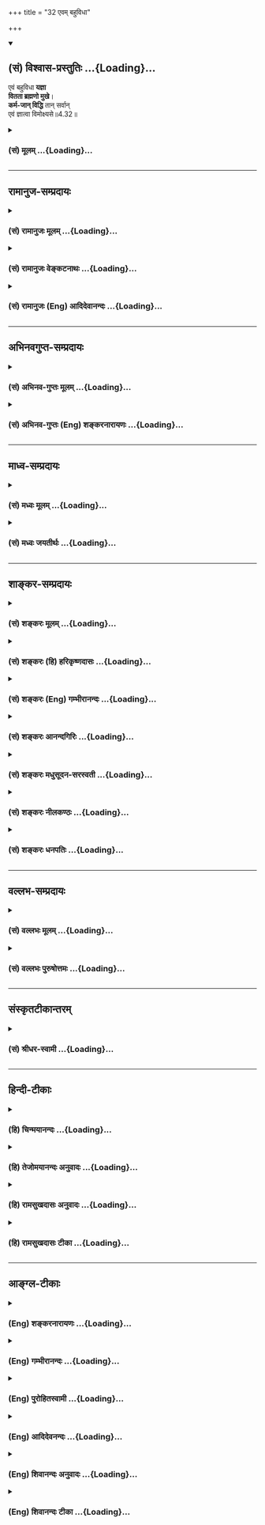 +++
title = "32 एवम् बहुविधा"

+++
<div class="js_include" newlevelforh1="2" title="(सं) विश्वास-प्रस्तुतिः" unfilled url="/mahAbhAratam/shlokashaH/06-bhIShma-parva/03-bhagavad-gItA-parva/saMskRtam/vishvAsa-prastutiH/04_jnAna-yogaH_brahmArp/32_evam_bahuvidhA.md">
<details open><summary><h2>(सं) विश्वास-प्रस्तुतिः ...{Loading}...</h2></summary>

एवं बहुविधा **यज्ञा**  
**वितता ब्रह्मणो मुखे**।  
**कर्म-जान् विद्धि** तान् सर्वान्  
एवं ज्ञात्वा विमोक्ष्यसे॥4.32॥
</details>
</div>
<div class="js_include collapsed" newlevelforh1="3" title="(सं) मूलम्" unfilled url="/mahAbhAratam/shlokashaH/06-bhIShma-parva/03-bhagavad-gItA-parva/saMskRtam/mUlam/04_jnAna-yogaH_brahmArp/32_evam_bahuvidhA.md">
<details><summary><h3>(सं) मूलम् ...{Loading}...</h3></summary>

एवं बहुविधा यज्ञा वितता ब्रह्मणो मुखे।  
कर्मजान्विद्धि तान्सर्वानेवं ज्ञात्वा विमोक्ष्यसे।।4.32।।
</details>
</div>


_________________
## रामानुज-सम्प्रदायः
<div class="js_include collapsed" newlevelforh1="3" title="(सं) रामानुजः मूलम्" unfilled url="/mahAbhAratam/shlokashaH/06-bhIShma-parva/03-bhagavad-gItA-parva/saMskRtam/rAmAnujaH/mUlam/04_jnAna-yogaH_brahmArp/32_evam_bahuvidhA.md">
<details><summary><h3>(सं) रामानुजः मूलम् ...{Loading}...</h3></summary>

।।4.32।।**एवं** हि **बहु**प्रकाराः कर्मयोगाः **ब्रह्मणो मुखे वितताः**
आत्मयाथात्म्यावाप्तिसाधनतया स्थिताः **तान्** उक्तलक्षणानुक्तभेदान्
कर्मयोगान् **सर्वान् कर्मजान् विद्धि।** अहरहः
अनुष्ठीयमाननित्यनैमित्तिककर्मानुष्ठानजान् विद्धि। **एवं ज्ञात्वा**
यथोक्तप्रकारेण अनुष्ठाय विमोक्ष्यसे। अन्तर्गतज्ञानतया कर्मणो
ज्ञानाकारत्वम् उक्तम् तत्र अन्तर्गतज्ञाने कर्मणि ज्ञानांशस्य एव
प्राधान्यम् आह

</details>
</div>
<div class="js_include collapsed" newlevelforh1="3" title="(सं) रामानुजः वेङ्कटनाथः" unfilled url="/mahAbhAratam/shlokashaH/06-bhIShma-parva/03-bhagavad-gItA-parva/saMskRtam/rAmAnujaH/venkaTanAthaH/04_jnAna-yogaH_brahmArp/32_evam_bahuvidhA.md">
<details><summary><h3>(सं) रामानुजः वेङ्कटनाथः ...{Loading}...</h3></summary>

  
  
।।4.32।। एवं कर्मयोगावान्तरभेदानुपदिश्य तत्तद्भेदेऽपि साधारणानां
नित्यनैमित्तिकानां अवश्यानुष्ठेयत्वं तत्परित्यागे प्रत्यवायश्चाभिहितः
अस्यैवार्थस्योपसंहारः क्रियतेएवमिति श्लोकेन।
बहुप्रकारकर्मयोगभेदोपदेशानन्तरमेवएवं बहुविधा यज्ञाः इति वचनं
प्रकृतविषयमेव भवितुमर्हतीत्यभिप्रायेणाहएवं हि बहुप्रकाराः कर्मयोगा इति।
ब्रह्मशब्दोऽत्र यथावस्थितात्मविषयः वेदादिपरत्वे प्रकृतौचित्याभावात्।
मुखशब्दश्चोपायविषयः। आहुश्च नैघण्टुकाःमुखं तु वदने मुख्ये ताम्रे
द्वाराभ्युपाययोः इति। आत्मनः प्राप्त्युपाये कर्मयोगे अवान्तरभेदतया वितता
इत्यर्थः। तदाह आत्मयाथात्म्येति। तानिति निर्देशः
प्रस्तुतसमस्ताकारपरामर्शीसर्वानिति चाशेषावान्तरभेदसङ्ग्रह
इत्यभिप्रायेणउक्तलक्षणानुक्तभेदानित्युक्तम्। उभाभ्यां पदाभ्यां
एवंशब्दबहुविधशब्दयोरर्थोक्तिर्वा। अन्तर्भूतज्ञानतया
ज्ञानाकारत्वमुक्तलक्षणत्वम्। उक्तलक्षणानिति
वदताऽध्यायार्थतयाऽऽरम्भनिर्दिष्टेषु कर्मयोगस्वरूपाभिधानमपि कृतं भवतीति
सूचितम्। सर्वान् कर्मजान्विद्धि इति पृथग्वचनात्प्राणायामादीनां प्राधान्यं
नित्यनैमित्तिकादीनां तदर्थत्वं चाहअहरहरिति। अनेन तस्याकरणे सर्वानर्हतया
यावत्फलमनुष्ठेयत्वं प्रतिदिवसं
पापहरणेनोत्तरोत्तरसत्त्वोन्मेषहेतुत्वेनात्यन्तोपयुक्तत्वं च सूचितम्।  
  

</details>
</div>
<div class="js_include collapsed" newlevelforh1="3" title="(सं) रामानुजः (Eng) आदिदेवानन्दः" unfilled url="/mahAbhAratam/shlokashaH/06-bhIShma-parva/03-bhagavad-gItA-parva/saMskRtam/rAmAnujaH/english/AdidevAnandaH/04_jnAna-yogaH_brahmArp/32_evam_bahuvidhA.md">
<details><summary><h3>(सं) रामानुजः (Eng) आदिदेवानन्दः ...{Loading}...</h3></summary>

4.32 Thus there are many kinds of Kamra Yoga, which are spread out for the attainment of the Brahman. That means, they lead to the realisaion of the true nature of the individual self. Know that all these are forms of Karma Yoga, which have been previoulsy defined and diversified, as born of actions. That means, know them as resulting from occasional and obligatory rites performed day by day. Knowing thus, observing them in the manner prescribed, you will be released. It has been stated that actions have the form of knowledge because of the inclusion of knowledge in them. Now Sri Krsna explains the predominance of the component of
knowledge in such actions which include knowledge within themselves.

</details>
</div>


_________________
## अभिनवगुप्त-सम्प्रदायः
<div class="js_include collapsed" newlevelforh1="3" title="(सं) अभिनव-गुप्तः मूलम्" unfilled url="/mahAbhAratam/shlokashaH/06-bhIShma-parva/03-bhagavad-gItA-parva/saMskRtam/abhinava-guptaH/mUlam/04_jnAna-yogaH_brahmArp/32_evam_bahuvidhA.md">
<details><summary><h3>(सं) अभिनव-गुप्तः मूलम् ...{Loading}...</h3></summary>

।।4.32।। एवमिति। सर्वे च एते यज्ञा ब्रह्मणो मुखे द्वारा उपायत्वे कथिताः।
तेषु कर्मणामनुगमोऽस्तीत्येवं ज्ञात्वा त्वमपि बन्धनान्मोक्षमेष्यसि।

</details>
</div>
<div class="js_include collapsed" newlevelforh1="3" title="(सं) अभिनव-गुप्तः (Eng) शङ्करनारायणः" unfilled url="/mahAbhAratam/shlokashaH/06-bhIShma-parva/03-bhagavad-gItA-parva/saMskRtam/abhinava-guptaH/english/shankaranArAyaNaH/04_jnAna-yogaH_brahmArp/32_evam_bahuvidhA.md">
<details><summary><h3>(सं) अभिनव-गुप्तः (Eng) शङ्करनारायणः ...{Loading}...</h3></summary>

4.32 Evam etc. All these sacrifices have been detailed in the mouth of
i.e., at the entrance to, i.e., as means to \[attain\], the Brahman. In
them there lies the practice of actions as common factor. By knowing in
this manner, you too shall attain liberation from bondage. The
speciality here is this :

</details>
</div>


_________________
## माध्व-सम्प्रदायः
<div class="js_include collapsed" newlevelforh1="3" title="(सं) मध्वः मूलम्" unfilled url="/mahAbhAratam/shlokashaH/06-bhIShma-parva/03-bhagavad-gItA-parva/saMskRtam/madhvaH/mUlam/04_jnAna-yogaH_brahmArp/32_evam_bahuvidhA.md">
<details><summary><h3>(सं) मध्वः मूलम् ...{Loading}...</h3></summary>

।।4.32।। ब्रह्मणः परमात्मनो मुखे। अहं हि सर्वयज्ञानां भोक्ता च प्रभुरेव च
9।24 इति वक्ष्यति। मानसिकवाचिककायिककर्मजा एव हि ते सर्वे। एवं ज्ञात्वा
तानि कर्माणि कृत्वा विमोक्ष्यसे। युद्धं परित्यज्य यन्मोक्षार्थं करिष्यसि
तदपि कर्म। अतो विहितं न त्याज्यमिति भावः।

</details>
</div>
<div class="js_include collapsed" newlevelforh1="3" title="(सं) मध्वः जयतीर्थः" unfilled url="/mahAbhAratam/shlokashaH/06-bhIShma-parva/03-bhagavad-gItA-parva/saMskRtam/madhvaH/jayatIrthaH/04_jnAna-yogaH_brahmArp/32_evam_bahuvidhA.md">
<details><summary><h3>(सं) मध्वः जयतीर्थः ...{Loading}...</h3></summary>

।।4.32।। ब्रह्मणो मुखे वितताः इत्यस्य वेदप्रतिपादिता इति व्याख्यानमसत्
मुखशब्दवैयर्थ्यादित्यभिप्रायेणाह **ब्रह्मण** इति। परमात्मनः
सर्वयज्ञभोक्तृत्वं कुतो भगवत्सम्मतं इत्यत आह **अहं ही**ति। उपासनादीनां
कर्मजत्वाभावात्कर्मजान्विद्धि तान् सर्वान् इत्ययुक्तमित्यत आह
**मानसिके**ति। अत्र विमोक्ष्यस इति सन्नन्तान्मुचः कर्मकर्तरि लट्। तस्य
प्रकृतोपयुक्ततयाऽर्थमाह **एवमि**ति। एवं ज्ञात्वाऽपि यदि सर्वेऽपि यज्ञाः
कर्मजा इति जानासि तर्हि तानि युद्धादीनि स्वविहितानि कर्माणि कृत्वैव
विमोक्ष्यसे संसारादात्मानं मोक्तुमिच्छसि। सर्वेषां कर्मजत्वज्ञाने तवैव
मोक्षार्थं युद्धादिकं कर्तव्यमितीच्छा भविष्यतीत्यर्थः। तत्कथमित्यत आह
**युद्धमि**ति। यद्येवमनेके यज्ञास्तर्हि किं कर्मात्मकेन युद्धेन
उपासनादिनैवाहं कृती स्यामित्यर्जुनस्य हार्दं ज्ञात्वा भगवतेदमुक्तम्।
**तस्यायं भावः** मोक्षार्थं यदुपासनादिकं युद्धं परित्यज्य करिष्यसि तदपि
कर्म। तथा च त्वया विहितातिक्रम एव कृतः स्यात्। न तु कर्मत्यागः। अत एवं
जानतस्तव विहितयुद्धादिकं न त्याज्यमिति बुद्धिर्भविष्यतीत्यर्थः।
विमोक्ष्यस इति लृडन्तत्वपक्षेऽयमर्थः। किं सर्वयज्ञानां
कर्मजत्वज्ञानमात्रेण मोक्षः तथा चकुरु कर्मैव 4।15 इति विधानं
व्यर्थमित्यत आह **एवमि**ति। कर्मजान्विद्धि इत्यनेन कथमर्जुनस्य
शङ्कापरिहारः इत्यत आह **युद्धमि**ति।

</details>
</div>


_________________
## शाङ्कर-सम्प्रदायः
<div class="js_include collapsed" newlevelforh1="3" title="(सं) शङ्करः मूलम्" unfilled url="/mahAbhAratam/shlokashaH/06-bhIShma-parva/03-bhagavad-gItA-parva/saMskRtam/shankaraH/mUlam/04_jnAna-yogaH_brahmArp/32_evam_bahuvidhA.md">
<details><summary><h3>(सं) शङ्करः मूलम् ...{Loading}...</h3></summary>

।।4.32।। **एवं** यथोक्ता **बहुविधा** बहुप्रकारा **यज्ञाः वितताः**
विस्तीर्णाः **ब्रह्मणो** वेदस्य **मुखे** द्वारे वेदद्वारेण अवगम्यमानाः
ब्रह्मणो मुखे वितता उच्यन्ते तद्यथा वाचि हि प्राणं जुहुमः इत्यादयः।
**कर्मजान्** कायिकवाचिकमानसकर्मोद्भवान् **विद्धि तान् सर्वान्**
अनात्मजान् निर्व्यापारो हि आत्मा। अत **एवं ज्ञात्वा विमोक्ष्यसे**
अशुभात्। न मद्व्यापारा इमे निर्व्यापारोऽहम् उदासीन इत्येवं ज्ञात्वा
अस्मात् सम्यग्दर्शनात् मोक्ष्यसे संसारबन्धनात् इत्यर्थः।। ब्रह्मार्पणम्
इत्यादिश्लोकेन सम्यग्दर्शनस्य यज्ञत्वं संपादितम्। यज्ञाश्च अनेके
उपदिष्टाः। तैः सिद्धपुरुषार्थप्रयोजनैः ज्ञानं स्तूयते। कथम्

</details>
</div>
<div class="js_include collapsed" newlevelforh1="3" title="(सं) शङ्करः (हि) हरिकृष्णदासः" unfilled url="/mahAbhAratam/shlokashaH/06-bhIShma-parva/03-bhagavad-gItA-parva/saMskRtam/shankaraH/hindI/harikRShNadAsaH/04_jnAna-yogaH_brahmArp/32_evam_bahuvidhA.md">
<details><summary><h3>(सं) शङ्करः (हि) हरिकृष्णदासः ...{Loading}...</h3></summary>

।।4.32।। इसी प्रकार उपर्युक्त बहुत प्रकारके यज्ञ ब्रह्मके यानी वेदके
मुखमें विस्तृत हैं। वेदद्वारा ही सब यज्ञ जाननेमें आते हैं इसी अभिप्रायसे
ब्रह्मके मुखमें विस्तारित हैं ऐसा कहा है। जैसे हम वाणीमें ही प्राणोंको
हवन करते हैं इत्यादि ( इसी तरह अन्य सब यज्ञोंका भी वेदमें विधान है )। उन
सब यज्ञोंको तू कर्मजकायिक वाचिक और मानसिक क्रियाद्वारा ही होनेवाले जान
वे यज्ञ आत्मासे होनेवाले नहीं हैं क्योंकि आत्मा हलनचलन आदि क्रियाओंसे
रहित है। सुतरां इस प्रकार जानकर तू अशुभसे मुक्त हो जायगा अर्थात् यह सब
कर्म मेरेद्वारा सम्पादित नहीं हैं मैं तो निष्क्रिय और उदासीन हूँ इस
प्रकार जानकर इस सम्यक् ज्ञानके प्रभावसे तू संसारबन्धनसे मुक्त हो जायगा।

</details>
</div>
<div class="js_include collapsed" newlevelforh1="3" title="(सं) शङ्करः (Eng) गम्भीरानन्दः" unfilled url="/mahAbhAratam/shlokashaH/06-bhIShma-parva/03-bhagavad-gItA-parva/saMskRtam/shankaraH/english/gambhIrAnandaH/04_jnAna-yogaH_brahmArp/32_evam_bahuvidhA.md">
<details><summary><h3>(सं) शङ्करः (Eng) गम्भीरानन्दः ...{Loading}...</h3></summary>

4.32 Evam, thus; bahu-vidha yajnah, various kinds of sacrifices as
described; vitatah, lie spread; mukhe, at the mouth, at the door;
brahmanah, of the Vedas. Those which are known through the Vedas- as for
instance, 'We offer the vital force into speech', etc.-are said to be
vitatah, spread, elaborated; mukhe, at the mouth; brahmanah, of the
Vedas. Viddhi, know; tan, them; sarvan, all; to be karmajan, born of
action, accoplished through the activities of body, speech and mind, but
not born of the Self. For the Self is actionless. Hence, jnatva,
knowing; evam, thus; vimoksyase, you will become liberated from evil. By
knowing thus- 'These are not my actions; I am actionless and
detached'-You will be freed from worldly bondage as a result of this
full enlightenment. This is the purport. Through the verse beginning
with, 'The ladle is Brahman' etc., complete Illumination has been
represented as a sacrifice. And sacrifices of various kinds have been
taught. With the help of \[Some translate this as: As compared
with৷৷.-Tr.\] those (sacrifices) that are meant for accomplishing
desireable human ends, Knowledge (considered as a sacrifice) is being
extolled: How;

</details>
</div>
<div class="js_include collapsed" newlevelforh1="3" title="(सं) शङ्करः आनन्दगिरिः" unfilled url="/mahAbhAratam/shlokashaH/06-bhIShma-parva/03-bhagavad-gItA-parva/saMskRtam/shankaraH/AnandagiriH/04_jnAna-yogaH_brahmArp/32_evam_bahuvidhA.md">
<details><summary><h3>(सं) शङ्करः आनन्दगिरिः ...{Loading}...</h3></summary>

।।4.32।। उक्तानां यज्ञानां वेदमूलकत्वेनोत्प्रेक्षानिबन्धनत्वं निरस्यति
**एवमिति। आत्मव्यापारसाध्यत्वमुक्तकर्मणामाशङ्क्य दूषयति** कर्मजानिति।
**आत्मनो निर्व्यापारत्वज्ञाने फलमाह** एवमिति। **कथं यथोक्तानां यज्ञानां
वेदस्य मुखे विस्तीर्णत्वमित्याशङ्क्याह** वेदद्वारेणेति।
**तेनावगम्यमानत्वमेवोदाहरति** तद्यथेति।**एतद्ध स्म वै तत्पूर्वे विद्वांस
आहुः इत्युपक्रम्याध्ययनाद्याक्षिप्य हेत्वाकाङ्क्षायामुक्तं** वाचि हीति।
**ज्ञानशक्तिमद्विषये क्रियाशक्तिमदुपसंहारोऽत्र विवक्षितःप्राणे वा वाचं
यो ह्येव प्रभवः स एवाप्ययः इति वाक्यमादिशब्दार्थः। ज्ञानशक्तिमतां
क्रियाशक्तिमतां चान्यान्योत्पत्तिप्रलयत्वात्तदभावे
नाध्ययनादिसिद्धिरित्यर्थः। कर्मणामात्मजन्यत्वाभावे हेतुमाह**
निर्व्यापारो हीति। **तस्य च निर्व्यापारत्वं फलवत्त्वाज्ज्ञातव्यमित्याह**
अत इति। **एवं ज्ञानमेव ज्ञापयन्नुक्तं व्यनक्ति** नेत्यादिना।

</details>
</div>
<div class="js_include collapsed" newlevelforh1="3" title="(सं) शङ्करः मधुसूदन-सरस्वती" unfilled url="/mahAbhAratam/shlokashaH/06-bhIShma-parva/03-bhagavad-gItA-parva/saMskRtam/shankaraH/madhusUdana-sarasvatI/04_jnAna-yogaH_brahmArp/32_evam_bahuvidhA.md">
<details><summary><h3>(सं) शङ्करः मधुसूदन-सरस्वती ...{Loading}...</h3></summary>

।।4.32।। किं त्वया स्वोत्प्रेक्षामात्रेणैवमुच्यते नहि वेद एवात्र
प्रमाणमित्याह एवं यथोक्ता बहुविधा बहुप्रकारा यज्ञाः
सर्ववैदिकश्रेयःसाधनरूपा वितता विस्तृताः ब्रह्मणो वेदस्य मुखे द्वारे
वेदद्वारेणैव तेऽवगता इत्यर्थः। वेदवाक्यानि तु प्रत्येकं
विस्तरभयान्नोदाह्नियन्ते। कर्मजान्कायिकवाचिकमानसकर्मोद्भवान्विद्धि
जानीहि तान्सर्वान्यज्ञान्नात्मजान्। निर्व्यापारो ह्यात्मा न तद्व्यापारा
एते किंतु निर्व्यापारोऽहमुदासीन इत्येवं ज्ञात्वा विमोक्ष्यसे।
अस्मात्संसारबन्धनादिति शेषः।

</details>
</div>
<div class="js_include collapsed" newlevelforh1="3" title="(सं) शङ्करः नीलकण्ठः" unfilled url="/mahAbhAratam/shlokashaH/06-bhIShma-parva/03-bhagavad-gItA-parva/saMskRtam/shankaraH/nIlakaNThaH/04_jnAna-yogaH_brahmArp/32_evam_bahuvidhA.md">
<details><summary><h3>(सं) शङ्करः नीलकण्ठः ...{Loading}...</h3></summary>

।।4.32।।**एवमिति।** ब्रह्मणो वेदस्य मुखे द्वारे। वेदद्वारेणैव वितता
विस्तारिताः। गुरुभिरुपदिष्टा इत्यर्थः।
कर्मजान्कायिकवाचिकमानसिककर्मजान्नतु नैष्कर्म्यरूपान्। एवं
ज्ञात्वास्मादशुभान्मोक्ष्यसे। तत्त्वज्ञानोत्पत्तिद्वारेणेत्यर्थः।

</details>
</div>
<div class="js_include collapsed" newlevelforh1="3" title="(सं) शङ्करः धनपतिः" unfilled url="/mahAbhAratam/shlokashaH/06-bhIShma-parva/03-bhagavad-gItA-parva/saMskRtam/shankaraH/dhanapatiH/04_jnAna-yogaH_brahmArp/32_evam_bahuvidhA.md">
<details><summary><h3>(सं) शङ्करः धनपतिः ...{Loading}...</h3></summary>

।।4.32।। उक्तानां यज्ञानां वेदमूलत्वेनाप्रामाण्यशङ्का वारयति **एवमिति।**
बहुविधा बहुप्रकारा यज्ञाः ब्रह्मणो वेदस्य मुखे द्वारे वितता विस्तीर्णाः
वेदद्वारेणावगम्यमानाः तान्सर्वान्कायिकवाचिकमानसकर्मोद्भवान् विद्धि।
निर्व्यापारो ह्यात्मा न ममात्मस्वरुपस्योदासीनस्य व्यापारा एते इत्येवं
ज्ञात्वाऽस्मात्संसारबन्धनान्मोक्ष्यसे।

</details>
</div>


_________________
## वल्लभ-सम्प्रदायः
<div class="js_include collapsed" newlevelforh1="3" title="(सं) वल्लभः मूलम्" unfilled url="/mahAbhAratam/shlokashaH/06-bhIShma-parva/03-bhagavad-gItA-parva/saMskRtam/vallabhaH/mUlam/04_jnAna-yogaH_brahmArp/32_evam_bahuvidhA.md">
<details><summary><h3>(सं) वल्लभः मूलम् ...{Loading}...</h3></summary>

।।4.32।। एवं च वेदे प्रारम्भ एव बहुविधा यज्ञा वितताः तानि धर्माणि
प्रथमान्यासन् ऋक्सं.8।6।19।6यजुस्सं.31।16 यज्ञेन यज्ञमयजन्त देवाः
विश्वसृजो वै सत्त्रमासते इत्यादौ कर्मजान् स्वक्रियानिर्वर्त्यान्
वेदोक्तान् यज्ञपदवाच्यानवधारय एवं ज्ञात्वा मोक्ष्यसे। दुःखाभावः सुखं
चेति पुरुषार्थद्वयं मतम्। मोक्षः कामस्तयोरङ्गं इति वाक्यान्मोक्षस्तव
भवष्यतीति भावः।

</details>
</div>
<div class="js_include collapsed" newlevelforh1="3" title="(सं) वल्लभः पुरुषोत्तमः" unfilled url="/mahAbhAratam/shlokashaH/06-bhIShma-parva/03-bhagavad-gItA-parva/saMskRtam/vallabhaH/puruShottamaH/04_jnAna-yogaH_brahmArp/32_evam_bahuvidhA.md">
<details><summary><h3>(सं) वल्लभः पुरुषोत्तमः ...{Loading}...</h3></summary>

  
  
।।4.32।। नन्वेवं बहुप्रकारयज्ञस्वरूपोक्त्या मया किं कार्यं इत्याशङ्क्याह
एवमिति। एवं बहुविधाः पूर्वोक्तप्रकारेण बहुप्रकारा यज्ञा मदंशकाः ब्रह्मणो
वेदस्य मुखे वितताः निस्सृताः तान् सर्वान् कर्मजान् एतत्क्रियोत्पन्नान्
विद्धि जानीहि। एवं तान् ज्ञात्वा विमोक्ष्यसे
मत्प्राप्तिप्रतिबन्धैर्मुक्तो भविष्यसीत्यर्थः। मया तव
वेदाद्युक्तत्वाद्यज्ञादिकर्मसु आसक्त्यभावार्थमेवं बहुप्रकारका यज्ञा
उक्ता इति भावः।  
  

</details>
</div>


_________________
## संस्कृतटीकान्तरम्
<div class="js_include collapsed" newlevelforh1="3" title="(सं) श्रीधर-स्वामी" unfilled url="/mahAbhAratam/shlokashaH/06-bhIShma-parva/03-bhagavad-gItA-parva/saMskRtam/shrIdhara-svAmI/04_jnAna-yogaH_brahmArp/32_evam_bahuvidhA.md">
<details><summary><h3>(सं) श्रीधर-स्वामी ...{Loading}...</h3></summary>

।।4.32।। ज्ञानयज्ञं स्तोतुमुक्तान्यज्ञानुपसंहरति **एवमिति।** ब्रह्मणो
वेदस्य मुखे वितताः। वेदेन साक्षाद्विहिता इत्यर्थः। तथापि
तान्सर्वान्वाङ्मनःकायकर्मजनितानात्मस्वरूपसंस्पर्शरहितान्विद्धि जानीहि।
आत्मनः कर्मागोचरत्वादेवं ज्ञात्वा ज्ञाननिष्ठः सन्संसाराद्विमुक्तो
भविष्यसि।

</details>
</div>


_________________
## हिन्दी-टीकाः
<div class="js_include collapsed" newlevelforh1="3" title="(हि) चिन्मयानन्दः" unfilled url="/mahAbhAratam/shlokashaH/06-bhIShma-parva/03-bhagavad-gItA-parva/hindI/chinmayAnandaH/04_jnAna-yogaH_brahmArp/32_evam_bahuvidhA.md">
<details><summary><h3>(हि) चिन्मयानन्दः ...{Loading}...</h3></summary>

।।4.32।। जगत् में देखा जाता है कि दो विभिन्न कर्मों के फल भी भिन्नभिन्न
होते हैं। अत इन बारह यज्ञकर्मों के फल भी विभिन्न होने चाहिए। यह दर्शाने
के लिये कि इनमें भेद प्रतीत होते हुए भी सब का लक्ष्य एक ही है यहाँ कहा
है कि इस प्रकार बहुत से यज्ञ ब्रह्मा के मुख में फैले हुए है इसका
तात्पर्य है कि सभी यज्ञों का लक्ष्य ब्रह्म ही है। सभी राजमार्ग राजधानी
को ही जाते हैं। उन सबको कर्मों से उत्पन्न हुए जानो भगवान् के इस कथन से दो
अभिप्राय हैं (क) वेदों में उपदिष्ट इन साधनों का अभ्यास प्रयत्नपूर्वक
करना चाहिये। भगवान् अर्जुन को स्मरण दिलाते हैं कि यदि वह आत्मविकास का
इच्छुक है तो कर्म अपरिहार्य है। तथा (ख) ये सब यज्ञ केवल साधन हैं साध्य
नहीं। हमारा लक्ष्य है पूर्णत्व की स्थिति जबकि कर्म उस पूर्णस्वरूप के
अज्ञान से उत्पन्न इच्छाओं के कारण ही होते हैं। इस प्रकार जानकर तुम मुक्त
हो जाओगे जानने का अर्थ बौद्धिक स्तर पर न होकर साक्षात् आत्मानुभूति से
है। सम्यक् ज्ञान को ज्ञानयज्ञ कहा गया था। तत्पश्चात् अनेक प्रकार के
यज्ञों का वर्णन किया गया है। अब अन्य यज्ञों की अपेक्षा ज्ञानयज्ञ की
विशेषता बताते हुए उसकी प्रशंसा करते हैं।

</details>
</div>
<div class="js_include collapsed" newlevelforh1="3" title="(हि) तेजोमयानन्दः अनुवादः" unfilled url="/mahAbhAratam/shlokashaH/06-bhIShma-parva/03-bhagavad-gItA-parva/hindI/tejomayAnandaH/anuvAdaH/04_jnAna-yogaH_brahmArp/32_evam_bahuvidhA.md">
<details><summary><h3>(हि) तेजोमयानन्दः अनुवादः ...{Loading}...</h3></summary>

।।4.32।। ऐसे अनेक प्रकार के यज्ञों का ब्रह्मा के मुख अर्थात् वेदों में
प्रसार है अर्थात् वर्णित हैं। उन सब को कर्मों से उत्पन्न हुए जानो; इस
प्रकार जानकर तुम मुक्त हो जाओगे।।

</details>
</div>
<div class="js_include collapsed" newlevelforh1="3" title="(हि) रामसुखदासः अनुवादः" unfilled url="/mahAbhAratam/shlokashaH/06-bhIShma-parva/03-bhagavad-gItA-parva/hindI/rAmasukhadAsaH/anuvAdaH/04_jnAna-yogaH_brahmArp/32_evam_bahuvidhA.md">
<details><summary><h3>(हि) रामसुखदासः अनुवादः ...{Loading}...</h3></summary>

।।4.32।। इस प्रकार और भी बहुत तरहके यज्ञ वेदकी वाणीमें विस्तारसे कहे गये
हैं। उन सब यज्ञोंको तू कर्मजन्य जान। इस प्रकार जानकर यज्ञ करनेसे तू
(कर्मबन्धनसे) मुक्त हो जायगा।

</details>
</div>
<div class="js_include collapsed" newlevelforh1="3" title="(हि) रामसुखदासः टीका" unfilled url="/mahAbhAratam/shlokashaH/06-bhIShma-parva/03-bhagavad-gItA-parva/hindI/rAmasukhadAsaH/TIkA/04_jnAna-yogaH_brahmArp/32_evam_bahuvidhA.md">
<details><summary><h3>(हि) रामसुखदासः टीका ...{Loading}...</h3></summary>

।।4.32।।***व्याख्या--*'एवं बहुविधा यज्ञा वितता ब्रह्मणो
मुखे'--**चौबीसवेंसे तीसवें श्लोकतक जिन बारह यज्ञोंका वर्णन किया गया है,
उनके सिवाय और भी अनेक प्रकारके यज्ञोंका वेदकी वाणीमें विस्तारसे वर्णन
किया गया है। कारण कि साधकोंकी प्रकृतिके अनुसार उनकी निष्ठाएँ भी अलग-अलग
होती हैं और तदनुसार उनके साधन भी अलग-अलग होते हैं।  
  
वेदोंमें सकाम अनुष्ठानोंका भी विस्तारसे वर्णन किया गया है। परन्तु उन
सबसे नाशवान् फलकी ही प्राप्ति होती है, अविनाशीकी नहीं। इसलिये वेदोंमें
वर्णित सकाम अनुष्ठान करनेवाले मनुष्य स्वर्गलोकको जाते हैं और पुण्य क्षीण
होनेपर पुनः मृत्युलोकमें आ जाते हैं। इस प्रकार वे जन्म-मरणके बन्धनमें
पड़े रहते हैं (गीता 9। 21)। परन्तु यहाँ उन सकाम अनुष्ठानोंकी बात नहीं
कही गयी है। यहाँ निष्कामकर्मरूप उन यज्ञोंकी बात कही गयी है, जिनके
अनुष्ठानसे परमात्माकी प्राप्ति होती है--**'यान्ति ब्रह्म सनातनम्'**
(गीता 4। 31)। वेदोंमें केवल स्वर्गप्राप्तिके साधनरूप सकाम अनुष्ठानोंका ही
वर्णन हो, ऐसी बात नहीं है। उनमें परमात्मप्राप्तिके साधनरूप श्रवण, मनन,
निदिध्यासन, प्राणायाम, समाधि आदि अनुष्ठानोंका भी वर्णन हुआ है। उपर्युक्त
पदोंमें उन्हींका लक्ष्य है। तीसरे अध्यायके चौदहवें-पंद्रहवें श्लोकोंमें
कहा गया है कि यज्ञ वेदसे उत्पन्न हुए हैं और सर्वव्यापी परमात्मा उन
यज्ञोंमें नित्य प्रतिष्ठित (विराजमान) हैं। यज्ञोंमें परमात्मा नित्य
प्रतिष्ठित रहनेसे उन यज्ञोंका अनुष्ठान केवल परमात्मतत्त्वकी प्राप्तिके
लिये ही करना चाहिये।

</details>
</div>


_________________
## आङ्ग्ल-टीकाः
<div class="js_include collapsed" newlevelforh1="3" title="(Eng) शङ्करनारायणः" unfilled url="/mahAbhAratam/shlokashaH/06-bhIShma-parva/03-bhagavad-gItA-parva/english/shankaranArAyaNaH/04_jnAna-yogaH_brahmArp/32_evam_bahuvidhA.md">
<details><summary><h3>(Eng) शङ्करनारायणः ...{Loading}...</h3></summary>

4.32. Thus, sacrifices of many varieties have been elaborated in the mouth of the Brahman. Know them all as having sprung from actions. By knowing thus you shall be liberated.

</details>
</div>
<div class="js_include collapsed" newlevelforh1="3" title="(Eng) गम्भीरानन्दः" unfilled url="/mahAbhAratam/shlokashaH/06-bhIShma-parva/03-bhagavad-gItA-parva/english/gambhIrAnandaH/04_jnAna-yogaH_brahmArp/32_evam_bahuvidhA.md">
<details><summary><h3>(Eng) गम्भीरानन्दः ...{Loading}...</h3></summary>

4.32 Thus, various kinds of sacrifices lie spread at the mouth of the Vedas. Know them all to be born of action. Knowing thus, you will become liberated.

</details>
</div>
<div class="js_include collapsed" newlevelforh1="3" title="(Eng) पुरोहितस्वामी" unfilled url="/mahAbhAratam/shlokashaH/06-bhIShma-parva/03-bhagavad-gItA-parva/english/purohitasvAmI/04_jnAna-yogaH_brahmArp/32_evam_bahuvidhA.md">
<details><summary><h3>(Eng) पुरोहितस्वामी ...{Loading}...</h3></summary>

4.32 In this way other sacrifices too may be undergone for the Spirit's sake. Know thou that they all depend on action. Knowing this, thou shalt be free.

</details>
</div>
<div class="js_include collapsed" newlevelforh1="3" title="(Eng) आदिदेवनन्दः" unfilled url="/mahAbhAratam/shlokashaH/06-bhIShma-parva/03-bhagavad-gItA-parva/english/AdidevanandaH/04_jnAna-yogaH_brahmArp/32_evam_bahuvidhA.md">
<details><summary><h3>(Eng) आदिदेवनन्दः ...{Loading}...</h3></summary>

4.32 Thus many forms of sacrifices have been spread out as means of reaching Brahman (individual self in its own nature). Know that all these born of actions. Knowing thus, you shall be free.

</details>
</div>
<div class="js_include collapsed" newlevelforh1="3" title="(Eng) शिवानन्दः अनुवादः" unfilled url="/mahAbhAratam/shlokashaH/06-bhIShma-parva/03-bhagavad-gItA-parva/english/shivAnandaH/anuvAdaH/04_jnAna-yogaH_brahmArp/32_evam_bahuvidhA.md">
<details><summary><h3>(Eng) शिवानन्दः अनुवादः ...{Loading}...</h3></summary>

4.32 Thus, manifold sacrifices are spread out before Brahman (literally)
at the mouth or face of Brahman). Know them all as born of action and thus knowing, thou shalt be liberated.

</details>
</div>
<div class="js_include collapsed" newlevelforh1="3" title="(Eng) शिवानन्दः टीका" unfilled url="/mahAbhAratam/shlokashaH/06-bhIShma-parva/03-bhagavad-gItA-parva/english/shivAnandaH/TIkA/04_jnAna-yogaH_brahmArp/32_evam_bahuvidhA.md">
<details><summary><h3>(Eng) शिवानन्दः टीका ...{Loading}...</h3></summary>

4.32 एवम् thus; बहुविधाः manifold; यज्ञाः sacrifices; वितताः are spread;
ब्रह्मणः of Brahman (or of the Veda); मुखे in the face; कर्मजान् born of action; विद्धि know (thou); तान् them; सर्वान् all; एवम् thus; ज्ञात्वा
having known; विमोक्ष्यसे thou shalt be liberated.Commentary The word Brahmanah has also been interpreted to mean In the Vedas.Various kinds of sacrifices are spread out at the mouth of Brahman; i.e.; they are known from the Vedas. Know that they are born of action; because the Self is beyond action. If you realise that these actions do not concern me; they are not my actin; and I am actionless; you will surely be liberated from the bondage of Samsara by this right knowledge.
(Cf.IX.27XIII.15)

</details>
</div>
